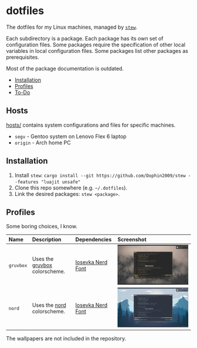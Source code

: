 # dotfiles

The dotfiles for my Linux machines, managed by
[`stew`](https://github.com/Dophin2009/stew).

Each subdirectory is a package. Each package has its own set of configuration
files. Some packages require the specification of other local variables in local
configuration files. Some packages list other packages as prerequisites.

Most of the package documentation is outdated.

-   [Installation](#installation)
-   [Profiles](#profiles)
-   [To-Do](#to-do)

## Hosts

[hosts/](./hosts) contains system configurations and files for specific machines.

-   `segv` - Gentoo system on Lenovo Flex 6 laptop
-   `origin` - Arch home PC


## Installation

1.  Install `stew`:
    `cargo install --git https://github.com/Dophin2009/stew --features "luajit unsafe"`
2.  Clone this repo somewhere (e.g. `~/.dotfiles`).
3.  Link the desired packages: `stew <package>`.

## Profiles

Some boring choices, I know.

| Name      | Description                                                           | Dependencies                                                                                   | Screenshot                             |
|:----------|:----------------------------------------------------------------------|:-----------------------------------------------------------------------------------------------|:---------------------------------------|
| `gruvbox` | Uses the [gruvbox](https://github.com/morhetz/gruvbox) colorscheme.   | [Iosevka Nerd Font](https://github.com/ryanoasis/nerd-fonts/tree/master/patched-fonts/Iosevka) | ![gruvbox-preview](./docs/gruvbox.png) |
| `nord`    | Uses the [nord](https://github.com/arcticicestudio/nord) colorscheme. | [Iosevka Nerd Font](https://github.com/ryanoasis/nerd-fonts/tree/master/patched-fonts/Iosevka) | ![nord-preview](./docs/nord.png)       |

The wallpapers are not included in the repository.
